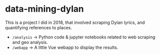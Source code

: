# data-mining-dylan

This is a project I did in 2018, that involved scraping Dylan lyrics, and quantifying references to places.

- `/analysis` -> Python code & jupyter notebooks related to web scraping and geo analysis.
- `/webapp` -> A little Vue webapp to display the results.
